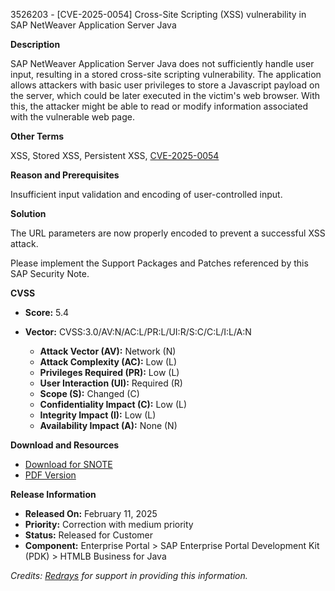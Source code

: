 3526203 - [CVE-2025-0054] Cross-Site Scripting (XSS) vulnerability in SAP NetWeaver Application Server Java

**Description**

SAP NetWeaver Application Server Java does not sufficiently handle user input, resulting in a stored cross-site scripting vulnerability. The application allows attackers with basic user privileges to store a Javascript payload on the server, which could be later executed in the victim's web browser. With this, the attacker might be able to read or modify information associated with the vulnerable web page.

**Other Terms**

XSS, Stored XSS, Persistent XSS, [CVE-2025-0054](https://www.cve.org/CVERecord?id=CVE-2025-0054)

**Reason and Prerequisites**

Insufficient input validation and encoding of user-controlled input.

**Solution**

The URL parameters are now properly encoded to prevent a successful XSS attack.

Please implement the Support Packages and Patches referenced by this SAP Security Note.

**CVSS**

- **Score:** 5.4
- **Vector:** CVSS:3.0/AV:N/AC:L/PR:L/UI:R/S:C/C:L/I:L/A:N

  - **Attack Vector (AV):** Network (N)
  - **Attack Complexity (AC):** Low (L)
  - **Privileges Required (PR):** Low (L)
  - **User Interaction (UI):** Required (R)
  - **Scope (S):** Changed (C)
  - **Confidentiality Impact (C):** Low (L)
  - **Integrity Impact (I):** Low (L)
  - **Availability Impact (A):** None (N)

**Download and Resources**

- [Download for SNOTE](https://notesdownloads.sap.com/note/0040000000136652025)
- [PDF Version](https://userapps.support.sap.com/sap/support/sfm/notes/print/0003526203?language=en-US&token=1BFDB66B98745B7B953AB8189D504121)

**Release Information**

- **Released On:** February 11, 2025
- **Priority:** Correction with medium priority
- **Status:** Released for Customer
- **Component:** Enterprise Portal > SAP Enterprise Portal Development Kit (PDK) > HTMLB Business for Java

*Credits: [Redrays](https://redrays.io) for support in providing this information.*
